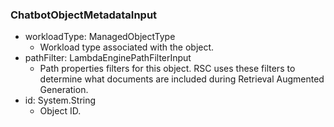 ### ChatbotObjectMetadataInput
- workloadType: ManagedObjectType
  - Workload type associated with the object.
- pathFilter: LambdaEnginePathFilterInput
  - Path properties filters for this object. RSC uses these filters to
 determine what documents are included during Retrieval Augmented
 Generation.
- id: System.String
  - Object ID.
